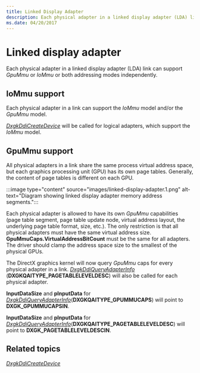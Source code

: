 ```yaml
---
title: Linked Display Adapter
description: Each physical adapter in a linked display adapter (LDA) link can support GpuMmu or IoMmu or both addressing modes independently.
ms.date: 04/20/2017
---
```


# Linked display adapter

Each physical adapter in a linked display adapter (LDA) link can support *GpuMmu* or *IoMmu* or both addressing modes independently.

## IoMmu support

Each physical adapter in a link can support the *IoMmu* model and/or the *GpuMmu* model.

[*DxgkDdiCreateDevice*](/windows-hardware/drivers/ddi/d3dkmddi/nc-d3dkmddi-dxgkddi_createdevice) will be called for logical adapters, which support the *IoMmu* model.

## GpuMmu support

All physical adapters in a link share the same process virtual address space, but each graphics processing unit (GPU) has its own page tables. Generally, the content of page tables is different on each GPU.

:::image type="content" source="images/linked-display-adapter.1.png" alt-text="Diagram showing linked display adapter memory address segments.":::

Each physical adapter is allowed to have its own *GpuMmu* capabilities (page table segment, page table update node, virtual address layout, the underlying page table format, size, etc.). The only restriction is that all physical adapters must have the same virtual address size. **GpuMmuCaps.VirtualAddressBitCount** must be the same for all adapters. The driver should clamp the address space size to the smallest of the physical GPUs.

The DirectX graphics kernel will now query *GpuMmu* caps for every physical adapter in a link. [*DxgkDdiQueryAdapterInfo*](/windows-hardware/drivers/ddi/d3dkmddi/nc-d3dkmddi-dxgkddi_queryadapterinfo) (**DXGKQAITYPE_PAGETABLELEVELDESC**) will also be called for each physical adapter.

**InputDataSize** and **pInputData** for [*DxgkDdiQueryAdapterInfo*](/windows-hardware/drivers/ddi/d3dkmddi/nc-d3dkmddi-dxgkddi_queryadapterinfo)(**DXGKQAITYPE_GPUMMUCAPS**) will point to **DXGK_GPUMMUCAPSIN**.

**InputDataSize** and **pInputData** for [*DxgkDdiQueryAdapterInfo*](/windows-hardware/drivers/ddi/d3dkmddi/nc-d3dkmddi-dxgkddi_queryadapterinfo)(**DXGKQAITYPE_PAGETABLELEVELDESC**) will point to **DXGK_PAGETABLELEVELDESCIN**.

## Related topics

[*DxgkDdiCreateDevice*](/windows-hardware/drivers/ddi/d3dkmddi/nc-d3dkmddi-dxgkddi_createdevice)
